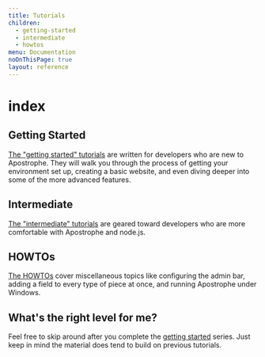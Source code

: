 ```yaml
---
title: Tutorials
children:
  - getting-started
  - intermediate
  - howtos
menu: Documentation
noOnThisPage: true
layout: reference
---
```


# index

## Getting Started

[The "getting started" tutorials](https://github.com/apostrophecms/apostrophe-documentation/tree/e71017392b54a258d8d72811456c862139150a96/tutorials/getting-started/index.html) are written for developers who are new to Apostrophe. They will walk you through the process of getting your environment set up, creating a basic website, and even diving deeper into some of the more advanced features.

## Intermediate

[The "intermediate" tutorials](https://github.com/apostrophecms/apostrophe-documentation/tree/e71017392b54a258d8d72811456c862139150a96/tutorials/intermediate/index.html) are geared toward developers who are more comfortable with Apostrophe and node.js.

## HOWTOs

[The HOWTOs](https://github.com/apostrophecms/apostrophe-documentation/tree/e71017392b54a258d8d72811456c862139150a96/tutorials/howtos/index.html) cover miscellaneous topics like configuring the admin bar, adding a field to every type of piece at once, and running Apostrophe under Windows.

## What's the right level for me?

Feel free to skip around after you complete the [getting started](https://github.com/apostrophecms/apostrophe-documentation/tree/e71017392b54a258d8d72811456c862139150a96/tutorials/getting-started/index.html) series. Just keep in mind the material does tend to build on previous tutorials.


